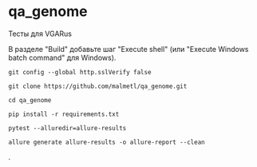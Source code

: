 # qa_genome
Тесты для VGARus

В разделе "Build" добавьте шаг "Execute shell" (или "Execute Windows batch command" для Windows).
````
git config --global http.sslVerify false

git clone https://github.com/malmetl/qa_genome.git

cd qa_genome

pip install -r requirements.txt

pytest --alluredir=allure-results

allure generate allure-results -o allure-report --clean
````
.


